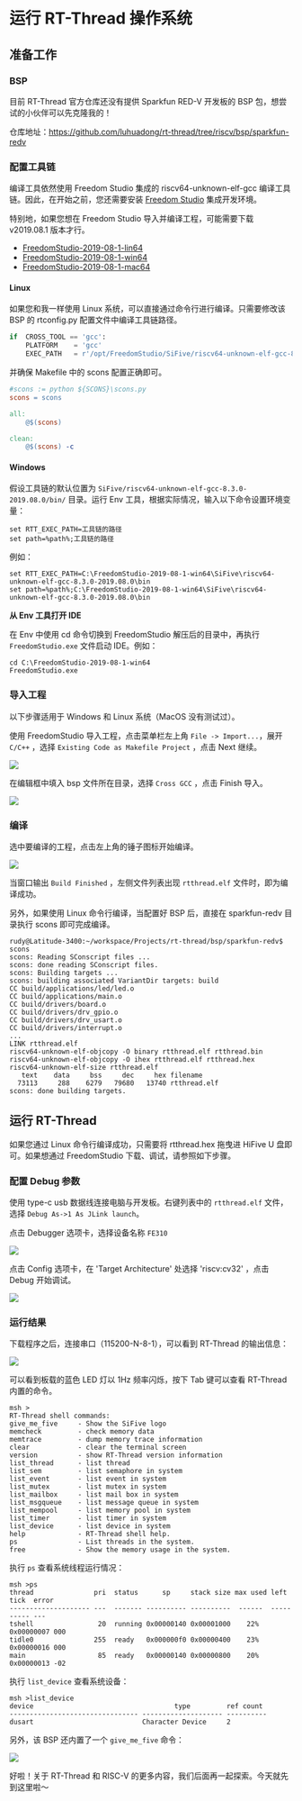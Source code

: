 # 运行 RT-Thread 操作系统



## 准备工作

### BSP

目前 RT-Thread 官方仓库还没有提供 Sparkfun RED-V 开发板的 BSP 包，想尝试的小伙伴可以先克隆我的！

仓库地址：<https://github.com/luhuadong/rt-thread/tree/riscv/bsp/sparkfun-redv>

### 配置工具链

编译工具依然使用 Freedom Studio 集成的 riscv64-unknown-elf-gcc 编译工具链。因此，在开始之前，您还需要安装 [Freedom Studio](https://www.sifive.com/software) 集成开发环境。

特别地，如果您想在 Freedom Studio 导入并编译工程，可能需要下载 v2019.08.1 版本才行。

- [FreedomStudio-2019-08-1-lin64](https://static.dev.sifive.com/dev-tools/FreedomStudio/2019.08/FreedomStudio-2019-08-1-lin64.tar.gz)
- [FreedomStudio-2019-08-1-win64](https://static.dev.sifive.com/dev-tools/FreedomStudio/2019.08/FreedomStudio-2019-08-1-win64.zip)
- [FreedomStudio-2019-08-1-mac64](https://static.dev.sifive.com/dev-tools/FreedomStudio/2019.08/FreedomStudio-2019-08-1-mac64.tar.gz)

#### Linux

如果您和我一样使用 Linux 系统，可以直接通过命令行进行编译。只需要修改该 BSP 的 rtconfig.py 配置文件中编译工具链路径。

```python
if  CROSS_TOOL == 'gcc':
    PLATFORM    = 'gcc'
    EXEC_PATH   = r'/opt/FreedomStudio/SiFive/riscv64-unknown-elf-gcc-8.3.0-2020.04.1/bin/'
```

并确保 Makefile 中的 scons 配置正确即可。

```makefile
#scons := python ${SCONS}\scons.py
scons = scons

all:
	@$(scons)

clean:
	@$(scons) -c
```

#### Windows

假设工具链的默认位置为 `SiFive/riscv64-unknown-elf-gcc-8.3.0-2019.08.0/bin/` 目录。运行 Env 工具，根据实际情况，输入以下命令设置环境变量：

```shell
set RTT_EXEC_PATH=工具链的路径
set path=%path%;工具链的路径
```

例如：

```shell
set RTT_EXEC_PATH=C:\FreedomStudio-2019-08-1-win64\SiFive\riscv64-unknown-elf-gcc-8.3.0-2019.08.0\bin
set path=%path%;C:\FreedomStudio-2019-08-1-win64\SiFive\riscv64-unknown-elf-gcc-8.3.0-2019.08.0\bin
```

**从 Env 工具打开 IDE**

在 Env 中使用 cd 命令切换到 FreedomStudio 解压后的目录中，再执行 `FreedomStudio.exe` 文件启动 IDE。例如：

```
cd C:\FreedomStudio-2019-08-1-win64
FreedomStudio.exe
```

### 导入工程

以下步骤适用于 Windows 和 Linux 系统（MacOS 没有测试过）。

使用 FreedomStudio 导入工程，点击菜单栏左上角 `File -> Import...`，展开 `C/C++` ，选择 `Existing Code as Makefile Project` ，点击 Next 继续。

![](../images/import_makefile_project.png)

在编辑框中填入 bsp 文件所在目录，选择 `Cross GCC` ，点击 Finish 导入。

![](../images/import_makefile_project_bsp.png)

### 编译

选中要编译的工程，点击左上角的锤子图标开始编译。

![](../images/freedomstudio_compile.png)

当窗口输出 `Build Finished` ，左侧文件列表出现 `rtthread.elf` 文件时，即为编译成功。

另外，如果使用 Linux 命令行编译，当配置好 BSP 后，直接在 sparkfun-redv 目录执行 scons 即可完成编译。

```shell
rudy@Latitude-3400:~/workspace/Projects/rt-thread/bsp/sparkfun-redv$ scons
scons: Reading SConscript files ...
scons: done reading SConscript files.
scons: Building targets ...
scons: building associated VariantDir targets: build
CC build/applications/led/led.o
CC build/applications/main.o
CC build/drivers/board.o
CC build/drivers/drv_gpio.o
CC build/drivers/drv_usart.o
CC build/drivers/interrupt.o
...
LINK rtthread.elf
riscv64-unknown-elf-objcopy -O binary rtthread.elf rtthread.bin
riscv64-unknown-elf-objcopy -O ihex rtthread.elf rtthread.hex
riscv64-unknown-elf-size rtthread.elf
   text	   data	    bss	    dec	    hex	filename
  73113	    288	   6279	  79680	  13740	rtthread.elf
scons: done building targets.
```



## 运行 RT-Thread

如果您通过 Linux 命令行编译成功，只需要将 rtthread.hex 拖曳进 HiFive U 盘即可。如果想通过 FreedomStudio 下载、调试，请参照如下步骤。

### 配置 Debug 参数

使用 type-c usb 数据线连接电脑与开发板。右键列表中的 `rtthread.elf` 文件，选择 `Debug As->1 As JLink launch`。

点击 Debugger 选项卡，选择设备名称 `FE310` 

![](../images/debug_Debugger.png)

点击 Config 选项卡，在 'Target Architecture' 处选择 'riscv:cv32' ，点击 Debug 开始调试。

![](../images/debug_Config.png)

### 运行结果

下载程序之后，连接串口（115200-N-8-1），可以看到 RT-Thread 的输出信息：

![](../images/debug_terminal_msh.png)

可以看到板载的蓝色 LED 灯以 1Hz 频率闪烁，按下 Tab 键可以查看 RT-Thread 内置的命令。

```shell
msh >
RT-Thread shell commands:
give_me_five     - Show the SiFive logo
memcheck         - check memory data
memtrace         - dump memory trace information
clear            - clear the terminal screen
version          - show RT-Thread version information
list_thread      - list thread
list_sem         - list semaphore in system
list_event       - list event in system
list_mutex       - list mutex in system
list_mailbox     - list mail box in system
list_msgqueue    - list message queue in system
list_mempool     - list memory pool in system
list_timer       - list timer in system
list_device      - list device in system
help             - RT-Thread shell help.
ps               - List threads in the system.
free             - Show the memory usage in the system.
```

执行 `ps` 查看系统线程运行情况：

```shell
msh >ps
thread               pri  status      sp     stack size max used left tick  error
-------------------- ---  ------- ---------- ----------  ------  ---------- ---
tshell                20  running 0x00000140 0x00001000    22%   0x00000007 000
tidle0               255  ready   0x000000f0 0x00000400    23%   0x00000016 000
main                  85  ready   0x00000140 0x00000800    20%   0x00000013 -02
```

执行 `list_device` 查看系统设备：

```shell
msh >list_device
device                                   type         ref count
-------------------------------- -------------------- ----------
dusart                           Character Device     2
```

另外，该 BSP 还内置了一个 `give_me_five` 命令：

![](../images/give_me_five.png)

好啦！关于 RT-Thread 和 RISC-V 的更多内容，我们后面再一起探索。今天就先到这里啦～